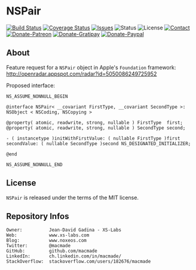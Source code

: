 NSPair
======

[![Build Status](https://img.shields.io/travis/macmade/NSPair.svg?branch=master&style=flat)](https://travis-ci.org/macmade/NSPair)
[![Coverage Status](https://img.shields.io/coveralls/macmade/NSPair.svg?branch=master&style=flat)](https://coveralls.io/r/macmade/NSPair?branch=master)
[![Issues](http://img.shields.io/github/issues/macmade/NSPair.svg?style=flat)](https://github.com/macmade/NSPair/issues)
![Status](https://img.shields.io/badge/status-active-brightgreen.svg?style=flat)
![License](https://img.shields.io/badge/license-mit-brightgreen.svg?style=flat)
[![Contact](https://img.shields.io/badge/contact-@macmade-blue.svg?style=flat)](https://twitter.com/macmade)  
[![Donate-Patreon](https://img.shields.io/badge/donate-patreon-yellow.svg?style=flat)](https://patreon.com/macmade)
[![Donate-Gratipay](https://img.shields.io/badge/donate-gratipay-yellow.svg?style=flat)](https://www.gratipay.com/macmade)
[![Donate-Paypal](https://img.shields.io/badge/donate-paypal-yellow.svg?style=flat)](https://paypal.me/xslabs)

About
-----

Feature request for a `NSPair` object in Apple's `Foundation` framework:  
http://openradar.appspot.com/radar?id=5050086249725952

Proposed interface:

    NS_ASSUME_NONNULL_BEGIN
    
    @interface NSPair< __covariant FirstType, __covariant SecondType >: NSObject < NSCoding, NSCopying >
    
    @property( atomic, readwrite, strong, nullable ) FirstType  first;
    @property( atomic, readwrite, strong, nullable ) SecondType second;
    
    - ( instancetype )initWithFirstValue: ( nullable FirstType )first secondValue: ( nullable SecondType )second NS_DESIGNATED_INITIALIZER;
    
    @end
    
    NS_ASSUME_NONNULL_END

License
-------

`NSPair` is released under the terms of the MIT license.

Repository Infos
----------------

    Owner:          Jean-David Gadina - XS-Labs
    Web:            www.xs-labs.com
    Blog:           www.noxeos.com
    Twitter:        @macmade
    GitHub:         github.com/macmade
    LinkedIn:       ch.linkedin.com/in/macmade/
    StackOverflow:  stackoverflow.com/users/182676/macmade
